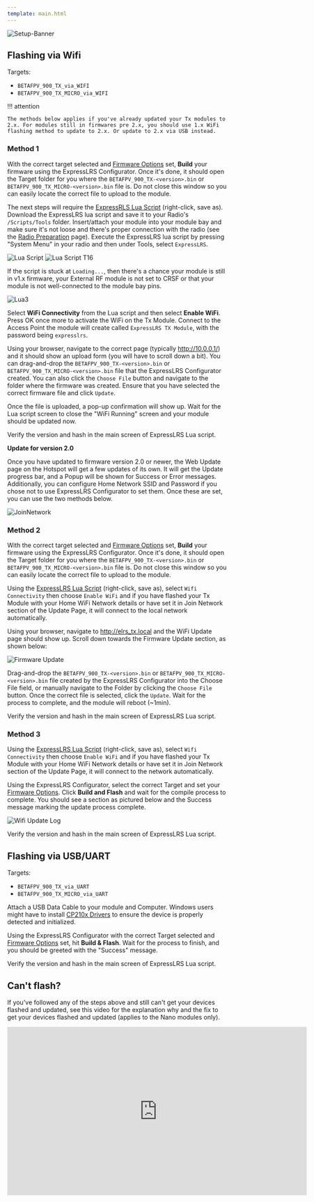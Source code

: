 ```yaml
---
template: main.html
---
```


![Setup-Banner](https://raw.githubusercontent.com/ExpressLRS/ExpressLRS-hardware/master/img/quick-start.png)

## Flashing via Wifi

Targets:

- `BETAFPV_900_TX_via_WIFI`
- `BETAFPV_900_TX_MICRO_via_WIFI`

!!! attention

    The methods below applies if you've already updated your Tx modules to 2.x. For modules still in firmwares pre 2.x, you should use 1.x WiFi flashing method to update to 2.x. Or update to 2.x via USB instead.

### Method 1

With the correct target selected and [Firmware Options] set, **Build** your firmware using the ExpressLRS Configurator. Once it's done, it should open the Target folder for you where the `BETAFPV_900_TX-<version>.bin` or `BETAFPV_900_TX_MICRO-<version>.bin` file is. Do not close this window so you can easily locate the correct file to upload to the module.

The next steps will require the [ExpressRLS Lua Script](https://github.com/ExpressLRS/ExpressLRS/blob/master/src/lua/elrsV2.lua?raw=true) (right-click, save as). Download the ExpressLRS lua script and save it to your Radio's `/Scripts/Tools` folder. Insert/attach your module into your module bay and make sure it's not loose and there's proper connection with the radio (see the [Radio Preparation](tx-prep.md) page). Execute the ExpressLRS lua script by pressing "System Menu" in your radio and then under Tools, select `ExpressLRS`.

![Lua Script](../../assets/images/lua1.jpg)
![Lua Script T16](../../assets/images/lua2.jpg)

If the script is stuck at `Loading...`, then there's a chance your module is still in v1.x firmware, your External RF module is not set to CRSF or that your module is not well-connected to the module bay pins.

![Lua3](../../assets/images/lua3.jpg)

Select **WiFi Connectivity** from the Lua script and then select **Enable WiFi**. Press OK once more to activate the WiFi on the Tx Module. Connect to the Access Point the module will create called `ExpressLRS TX Module`, with the password being `expresslrs`.

Using your browser, navigate to the correct page (typically http://10.0.0.1/) and it should show an upload form (you will have to scroll down a bit). You can drag-and-drop the `BETAFPV_900_TX-<version>.bin` or `BETAFPV_900_TX_MICRO-<version>.bin` file that the ExpressLRS Configurator created. You can also click the `Choose File` button and navigate to the folder where the firmware was created. Ensure that you have selected the correct firmware file and click `Update`.

Once the file is uploaded, a pop-up confirmation will show up. Wait for the Lua script screen to close the "WiFi Running" screen and your module should be updated now.

Verify the version and hash in the main screen of ExpressLRS Lua script.

**Update for version 2.0**

Once you have updated to firmware version 2.0 or newer, the Web Update page on the Hotspot will get a few updates of its own. It will get the Update progress bar, and a Popup will be shown for Success or Error messages. Additionally, you can configure Home Network SSID and Password if you chose not to use ExpressLRS Configurator to set them. Once these are set, you can use the two methods below.

![JoinNetwork](../../assets/images/web-joinnetwork.png)

### Method 2

With the correct target selected and [Firmware Options] set, **Build** your firmware using the ExpressLRS Configurator. Once it's done, it should open the Target folder for you where the `BETAFPV_900_TX-<version>.bin` or `BETAFPV_900_TX_MICRO-<version>.bin` file is. Do not close this window so you can easily locate the correct file to upload to the module.

Using the [ExpressLRS Lua Script](https://github.com/ExpressLRS/ExpressLRS/blob/master/src/lua/elrsV2.lua?raw=true) (right-click, save as), select `Wifi Connectivity` then choose `Enable WiFi` and if you have flashed your Tx Module with your Home WiFi Network details or have set it in Join Network section of the Update Page, it will connect to the local network automatically.

Using your browser, navigate to http://elrs_tx.local and the WiFi Update page should show up. Scroll down towards the Firmware Update section, as shown below:

![Firmware Update](../../assets/images/web-firmwareupdate.png)

Drag-and-drop the `BETAFPV_900_TX-<version>.bin` or `BETAFPV_900_TX_MICRO-<version>.bin` file created by the ExpressLRS Configurator into the Choose File field, or manually navigate to the Folder by clicking the `Choose File` button. Once the correct file is selected, click the `Update`. Wait for the process to complete, and the module will reboot (~1min).

Verify the version and hash in the main screen of ExpressLRS Lua script.

### Method 3

Using the [ExpressLRS Lua Script](https://github.com/ExpressLRS/ExpressLRS/blob/master/src/lua/elrsV2.lua?raw=true) (right-click, save as), select `Wifi Connectivity` then choose `Enable WiFi` and if you have flashed your Tx Module with your Home WiFi Network details or have set it in Join Network section of the Update Page, it will connect to the network automatically.

Using the ExpressLRS Configurator, select the correct Target and set your [Firmware Options]. Click **Build and Flash** and wait for the compile process to complete. You should see a section as pictured below and the Success message marking the update process complete.

![Wifi Update Log](../../assets/images/WifiUpdateLog.png)

Verify the version and hash in the main screen of ExpressLRS Lua script.

## Flashing via USB/UART

Targets:

- `BETAFPV_900_TX_via_UART`
- `BETAFPV_900_TX_MICRO_via_UART`

Attach a USB Data Cable to your module and Computer. Windows users might have to install [CP210x Drivers](https://www.silabs.com/developers/usb-to-uart-bridge-vcp-drivers) to ensure the device is properly detected and initialized.

Using the ExpressLRS Configurator with the correct Target selected and [Firmware Options] set, hit **Build & Flash**. Wait for the process to finish, and you should be greeted with the "Success" message.

Verify the version and hash in the main screen of ExpressLRS Lua script.

## Can't flash?

If you've followed any of the steps above and still can't get your devices flashed and updated, see this video for the explanation why and the fix to get your devices flashed and updated (applies to the Nano modules only).

<iframe width="688" height="387" src="https://www.youtube.com/embed/Pt5rMp7Zs8s" title="YouTube video player" frameborder="0" allow="accelerometer; autoplay; clipboard-write; encrypted-media; gyroscope; picture-in-picture" allowfullscreen></iframe>

[Firmware Options]: ../firmware-options.md